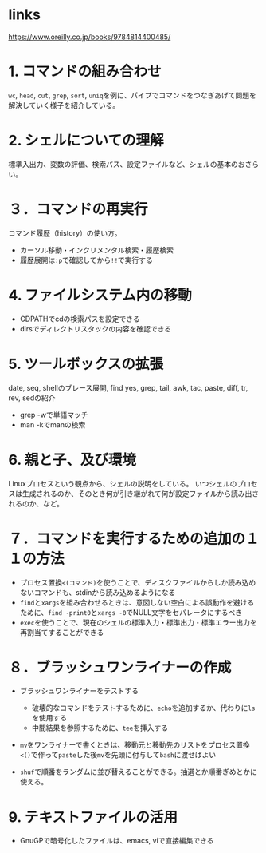 # links

https://www.oreilly.co.jp/books/9784814400485/

# 1. コマンドの組み合わせ

`wc`, `head`, `cut`, `grep`, `sort`, `uniq`を例に、パイプでコマンドをつなぎあげて問題を解決していく様子を紹介している。

# 2. シェルについての理解

標準入出力、変数の評価、検索パス、設定ファイルなど、シェルの基本のおさらい。

# ３．コマンドの再実行

コマンド履歴（history）の使い方。

- カーソル移動・インクリメンタル検索・履歴検索
- 履歴展開は`:p`で確認してから`!!`で実行する

# 4. ファイルシステム内の移動

- CDPATHでcdの検索パスを設定できる
- dirsでディレクトリスタックの内容を確認できる

# 5. ツールボックスの拡張

date, seq, shellのブレース展開, find yes, grep, tail, awk, tac, paste, diff, tr, rev, sedの紹介

- grep -wで単語マッチ
- man -kでmanの検索

# 6. 親と子、及び環境

Linuxプロセスという観点から、シェルの説明をしている。
いつシェルのプロセスは生成されるのか、そのとき何が引き継がれて何が設定ファイルから読み出されるのか、など。

# ７．コマンドを実行するための追加の１１の方法

- プロセス置換`<(コマンド)`を使うことで、ディスクファイルからしか読み込めないコマンドも、stdinから読み込めるようになる
- `find`と`xargs`を組み合わせるときは、意図しない空白による誤動作を避けるために、`find -print0`と`xargs -0`でNULL文字をセパレータにするべき
- `exec`を使うことで、現在のシェルの標準入力・標準出力・標準エラー出力を再割当てすることができる

# ８．ブラッシュワンライナーの作成

- ブラッシュワンライナーをテストする
  - 破壊的なコマンドをテストするために、`echo`を追加するか、代わりに`ls`を使用する
  - 中間結果を参照するために、`tee`を挿入する

- `mv`をワンライナーで書くときは、移動元と移動先のリストをプロセス置換`<()`で作って`paste`した後`mv`を先頭に付与して`bash`に渡せばよい
- `shuf`で順番をランダムに並び替えることができる。抽選とか順番ぎめとかに使える。

# 9. テキストファイルの活用

- GnuGPで暗号化したファイルは、emacs, viで直接編集できる
